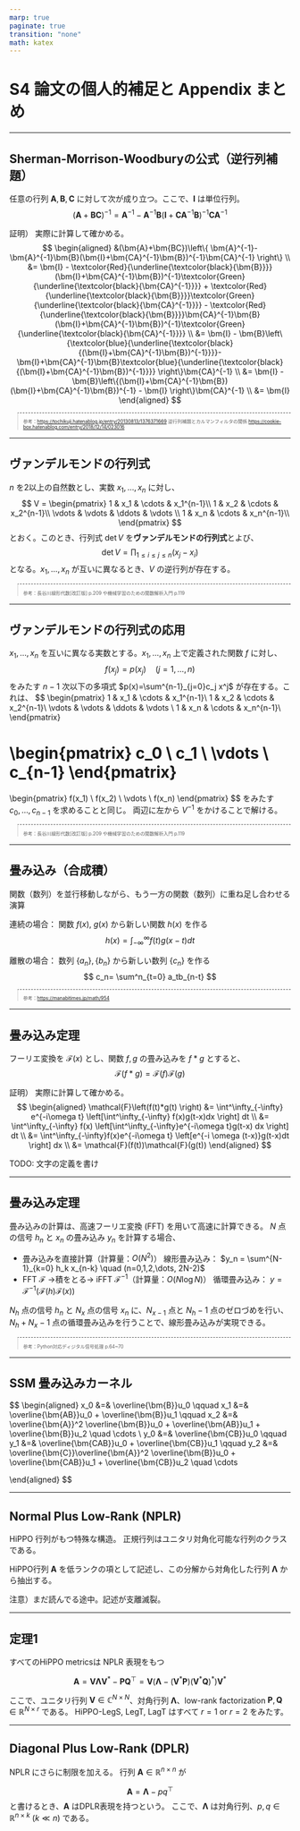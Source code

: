 ```yaml
---
marp: true
paginate: true
transition: "none"
math: katex
---
```


<style>
blockquote {
    border-top: 0.1em dashed #555;
    font-size: 60%;
    margin-top: auto;
}
</style>


# S4 論文の個人的補足と Appendix まとめ

---

## Sherman-Morrison-Woodburyの公式（逆行列補題）
任意の行列 $\bm{A},\bm{B},\bm{C}$ に対して次が成り立つ。ここで、$\bm{I}$ は単位行列。
$$
(\bm{A}+\bm{BC})^{-1} = \bm{A}^{-1} - \bm{A}^{-1}\bm{B} (\bm{I}+\bm{CA}^{-1}\bm{B})^{-1}\bm{CA}^{-1}
$$

証明）
実際に計算して確かめる。
$$
\begin{aligned}
&(\bm{A}+\bm{BC})\left\{ \bm{A}^{-1}- \bm{A}^{-1}\bm{B}(\bm{I}+\bm{CA}^{-1}\bm{B})^{-1}\bm{CA}^{-1} \right\} \\
&= \bm{I} - \textcolor{Red}{\underline{\textcolor{black}{\bm{B}}}}(\bm{I}+\bm{CA}^{-1}\bm{B})^{-1}\textcolor{Green}{\underline{\textcolor{black}{\bm{CA}^{-1}}}} + \textcolor{Red}{\underline{\textcolor{black}{\bm{B}}}}\textcolor{Green}{\underline{\textcolor{black}{\bm{CA}^{-1}}}} - \textcolor{Red}{\underline{\textcolor{black}{\bm{B}}}}\bm{CA}^{-1}\bm{B}(\bm{I}+\bm{CA}^{-1}\bm{B})^{-1}\textcolor{Green}{\underline{\textcolor{black}{\bm{CA}^{-1}}}} \\
&= \bm{I} - \bm{B}\left\{\textcolor{blue}{\underline{\textcolor{black}{(\bm{I}+\bm{CA}^{-1}\bm{B})^{-1}}}}-\bm{I}+\bm{CA}^{-1}\bm{B}\textcolor{blue}{\underline{\textcolor{black}{(\bm{I}+\bm{CA}^{-1}\bm{B})^{-1}}}} \right\}\bm{CA}^{-1} \\
&= \bm{I} - \bm{B}\left\{(\bm{I}+\bm{CA}^{-1}\bm{B})(\bm{I}+\bm{CA}^{-1}\bm{B})^{-1} - \bm{I} \right\}\bm{CA}^{-1} \\
&= \bm{I}
\end{aligned}
$$

> 参考：https://tochikuji.hatenablog.jp/entry/20130813/1376371669
> 逆行列補題とカルマンフィルタの関係 https://cookie-box.hatenablog.com/entry/2018/12/14/023016

---

## ヴァンデルモンドの行列式
$n$ を2以上の自然数とし、実数 $x_1, \dots, x_n$ に対し、
$$
V =
\begin{pmatrix}
1 & x_1 & \cdots & x_1^{n-1}\\
1 & x_2 & \cdots & x_2^{n-1}\\
\vdots & \vdots & \ddots & \vdots \\
1 & x_n & \cdots & x_n^{n-1}\\
\end{pmatrix}
$$
とおく。このとき、行列式 $\det V$ を**ヴァンデルモンドの行列式**とよび、
$$
\det V = \prod_{1\le i\le j \le n} (x_j - x_i)
$$
となる。$x_1,\dots,x_n$ が互いに異なるとき、$V$ の逆行列が存在する。

> 参考：長谷川線形代数[改訂版] p.209 や機械学習のための関数解析入門 p.119

---

## ヴァンデルモンドの行列式の応用
$x_1, \dots, x_n$ を互いに異なる実数とする。$x_1, \dots, x_n$ 上で定義された関数 $f$ に対し、
$$
f(x_j) = p(x_j) \quad (j=1,\dots, n)
$$
をみたす $n-1$ 次以下の多項式 $p(x)=\sum^{n-1}_{j=0}c_j x^j$ が存在する。これは、
$$
\begin{pmatrix}
1 & x_1 & \cdots & x_1^{n-1}\\
1 & x_2 & \cdots & x_2^{n-1}\\
\vdots & \vdots & \ddots & \vdots \\
1 & x_n & \cdots & x_n^{n-1}\\
\end{pmatrix}

\begin{pmatrix}
c_0 \\
c_1 \\
\vdots \\
c_{n-1}
\end{pmatrix}
=
\begin{pmatrix}
f(x_1) \\
f(x_2) \\
\vdots \\
f(x_n)
\end{pmatrix}
$$
をみたす $c_0, \dots, c_{n-1}$ を求めることと同じ。
両辺に左から $V^{-1}$ をかけることで解ける。

> 参考：長谷川線形代数[改訂版] p.209 や機械学習のための関数解析入門 p.119

---

## 畳み込み（合成積）
関数（数列）を並行移動しながら、もう一方の関数（数列）に重ね足し合わせる演算

連続の場合： 関数 $f(x),\ g(x)$ から新しい関数 $h(x)$ を作る
$$
h(x) = \int^\infty_{-\infty} f(t) g(x-t)dt
$$

離散の場合： 数列 $\{a_n\}, \{b_n\}$ から新しい数列 $\{c_n\}$ を作る
$$
c_n= \sum^n_{t=0} a_tb_{n-t}
$$

> 参考：https://manabitimes.jp/math/954

---

## 畳み込み定理
フーリエ変換を $\mathcal{F}(x)$ とし、関数 $f,g$ の畳み込みを $f*g$ とすると、
$$
\mathcal{F}(f*g) = \mathcal{F}(f)\mathcal{F}(g)
$$

証明）
実際に計算して確かめる。
$$
\begin{aligned}
\mathcal{F}\left(f(t)*g(t) \right) &= \int^\infty_{-\infty} e^{-i\omega t} \left[\int^\infty_{-\infty} f(x)g(t-x)dx \right] dt \\
&= \int^\infty_{-\infty} f(x) \left[\int^\infty_{-\infty}e^{-i\omega t}g(t-x) dx \right] dt \\
&= \int^\infty_{-\infty}f(x)e^{-i\omega t} \left[e^{-i \omega (t-x)}g(t-x)dt \right] dx \\
&= \mathcal{F}(f(t))\mathcal{F}(g(t))
\end{aligned}
$$

TODO: 文字の定義を書け

---

## 畳み込み定理

畳み込みの計算は、高速フーリエ変換 (FFT) を用いて高速に計算できる。
$N$ 点の信号 $h_n$ と $x_n$ の畳み込み $y_n$ を計算する場合、
- 畳み込みを直接計算（計算量：$O\left(N^2 \right)$）
線形畳み込み： $y_n = \sum^{N-1}_{k=0} h_k x_{n-k} \quad (n=0,1,2,\dots, 2N-2)$
- FFT $\mathcal{F}$ →積をとる→ iFFT $\mathcal{F}^{-1}$（計算量：$O\left(N\log N \right)$）
循環畳み込み： $y = \mathcal{F}^{-1}(\mathcal{F}(h)\mathcal{F}(x))$

$N_h$ 点の信号 $h_n$ と $N_x$ 点の信号 $x_n$ に、$N_{x-1}$ 点と $N_h-1$ 点のゼロづめを行い、$N_h+N_x-1$ 点の循環畳み込みを行うことで、線形畳み込みが実現できる。

> 参考：Python対応ディジタル信号処理 p.64~70

---

## SSM 畳み込みカーネル

$$
\begin{aligned}
x_0 &=& \overline{\bm{B}}u_0 \qquad x_1 &=& \overline{\bm{AB}}u_0 + \overline{\bm{B}}u_1 \qquad x_2 &=& \overline{\bm{A}}^2 \overline{\bm{B}}u_0 + \overline{\bm{AB}}u_1 + \overline{\bm{B}}u_2 \quad \cdots \\
y_0 &=& \overline{\bm{CB}}u_0 \qquad y_1 &=& \overline{\bm{CAB}}u_0 + \overline{\bm{CB}}u_1 \qquad y_2 &=& \overline{\bm{C}}\overline{\bm{A}}^2 \overline{\bm{B}}u_0 + \overline{\bm{CAB}}u_1 + \overline{\bm{CB}}u_2 \quad \cdots

\end{aligned}
$$

---

## Normal Plus Low-Rank (NPLR)

HiPPO 行列がもつ特殊な構造。
正規行列はユニタリ対角化可能な行列のクラスである。

HiPPO行列 $\bm{A}$ を低ランクの項として記述し、この分解から対角化した行列 $\bm{\Lambda}$ から抽出する。

注意）まだ読んでる途中。記述が支離滅裂。

---

## 定理1
すべてのHiPPO metricsは NPLR 表現をもつ

$$
\bm{A} = \bm{V} \bm{\Lambda} \bm{V}^* - \bm{P}\bm{Q}^\top = \bm{V}(\bm{\Lambda} - (\bm{V}^* \bm{P})(\bm{V}^* \bm{Q})^*)\bm{V}^*
$$

ここで、ユニタリ行列 $\bm{V}\in \mathbb{C}^{N\times N}$、対角行列 $\bm{\Lambda}$、low-rank factorization $\bm{P},\bm{Q} \in \mathbb{R}^{N\times r}$ である。
HiPPO-LegS, LegT, LagT はすべて $r=1$ or $r=2$ をみたす。

---

## Diagonal Plus Low-Rank (DPLR)

NPLR にさらに制限を加える。
行列 $\bm{A}\in \mathbb{R}^{n\times n}$ が

$$
\bm{A} = \bm{\Lambda} - pq^\top
$$
と書けるとき、$\bm{A}$ はDPLR表現を持つという。
ここで、$\bm{\Lambda}$ は対角行列、$p,q \in \mathbb{R}^{n\times k} \ (k\ll n)$ である。

